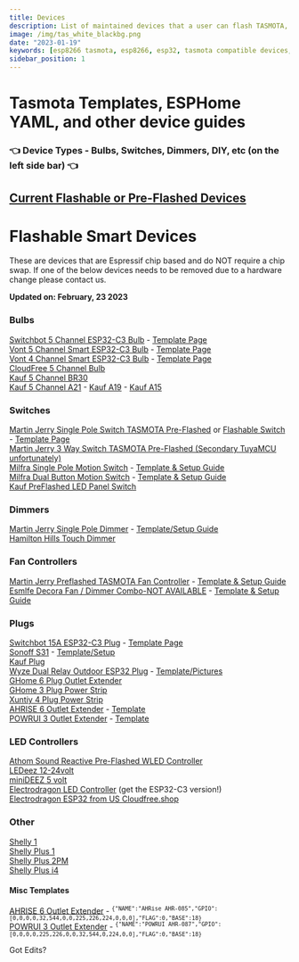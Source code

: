 ```yaml
---
title: Devices
description: List of maintained devices that a user can flash TASMOTA, ESPHome, etc to as well as Pre-Flashed ready to go devices
image: /img/tas_white_blackbg.png
date: "2023-01-19"
keywords: [esp8266 tasmota, esp8266, esp32, tasmota compatible devices, esphome compatible devices, espressif]
sidebar_position: 1
---
```


# Tasmota Templates, ESPHome YAML, and other device guides

### 👈 Device Types - Bulbs, Switches, Dimmers, DIY, etc (on the left side bar) 👈

## [Current Flashable or Pre-Flashed Devices](/wiki/devices/esp-flashable-devices)

# Flashable Smart Devices

These are devices that are Espressif chip based and do NOT require a chip swap.  If one of the below devices needs to be removed due to a hardware change please contact us.  

**Updated on: February, 23 2023**

### Bulbs

[Switchbot 5 Channel ESP32-C3 Bulb](https://amzn.to/38Vhuv3) - [Template Page](/wiki/devices/bulbs/switchbot_e26_w1401400)  
[Vont 5 Channel Smart ESP32-C3 Bulb](https://amzn.to/3Eq4WH8) - [Template Page](/wiki/devices/bulbs/vont_color_pro_slb04)  
[Vont 4 Channel Smart ESP32-C3 Bulb](https://amzn.to/3EoVow6) - [Template Page](/wiki/devices/bulbs/vont_color_slb02)  
[CloudFree 5 Channel Bulb](https://cloudfree.shop/product/cloudfree-smart-bulb-rgbcw/?ref=digiblur)  
[Kauf 5 Channel BR30](https://amzn.to/3BaxDIi)  
[Kauf 5 Channel A21](https://amzn.to/3KKsSbq) - [Kauf A19](https://amzn.to/3CvxZd8) - [Kauf A15](https://amzn.to/3ruBcmQ)

### Switches

[Martin Jerry Single Pole Switch TASMOTA Pre-Flashed](https://amzn.to/3K4qpIx) or [Flashable Switch](https://amzn.to/2IM0cn5) - [Template Page](/wiki/devices/switches/martin_jerry_mj-s01_single_pole)  
[Martin Jerry 3 Way Switch TASMOTA Pre-Flashed (Secondary TuyaMCU unfortunately)](https://amzn.to/3u2PJrv)  
[Milfra Single Pole Motion Switch](https://amzn.to/3NQUJ9W) - [Template & Setup Guide](/wiki/devices/switches/milfra-mfa05_cloudfree-swm1-single-relay)  
[Milfra Dual Button Motion Switch](https://amzn.to/3TTlm2m) - [Template & Setup Guide](/wiki/devices/switches/milfra-mfa06_dual_relay)    
[Kauf PreFlashed LED Panel Switch](https://amzn.to/3TGXqPo)  

### Dimmers

[Martin Jerry Single Pole Dimmer](https://amzn.to/3RzMRf9) - [Template/Setup Guide](/wiki/devices/dimmers/martin_jerry_mj-sd01_pwm_dimmer)    
[Hamilton Hills Touch Dimmer](https://amzn.to/3D6RwBw)  

### Fan Controllers

[Martin Jerry Preflashed TASMOTA Fan Controller](https://amzn.to/3SzwaBA) - [Template & Setup Guide](/wiki/devices/other/martin_jerry_fan_controller-us-fc-01_fan)  
[Esmlfe Decora Fan / Dimmer Combo-NOT AVAILABLE](https://amzn.to/3hgfoqX) - [Template & Setup Guide](/wiki/devices/other/treatlife_esmlfe_fan_ds03)  

### Plugs

[Switchbot 15A ESP32-C3 Plug](https://amzn.to/3MzVSSR) - [Template Page](/wiki/devices/plugs/switchbot_15_amp_w1901400)  
[Sonoff S31](https://amzn.to/3cQ0Wqk) - [Template/Setup](/wiki/devices/plugs/sonoff_s31)  
[Kauf Plug](https://amzn.to/3enZdZr)  
[Wyze Dual Relay Outdoor ESP32 Plug](https://amzn.to/3V01knd) - [Template/Pictures](/2021/03/27/how-to-flash-the-wyze-outdoor-plug-esphome-or-tasmota-local-control)  
[GHome 6 Plug Outlet Extender](https://amzn.to/3DluMw2)  
[GHome 3 Plug Power Strip](https://amzn.to/3TNHkDu)  
[Xuntiy 4 Plug Power Strip](https://amzn.to/3TWzLKQ)  
[AHRISE 6 Outlet Extender](https://amzn.to/3KfmKtF) - [Template](/wiki/devices/#misc-templates)  
[POWRUI 3 Outlet Extender](https://amzn.to/3xrCAd2) - [Template](/wiki/devices/#misc-templates)

### LED Controllers

[Athom Sound Reactive Pre-Flashed WLED Controller](https://s.click.aliexpress.com/e/_Dedl7Hd)  
[LEDeez 12-24volt](https://wantmoore.tech/)  
[miniDEEZ 5 volt](https://wantmoore.tech/)  
[Electrodragon LED Controller](https://www.electrodragon.com/product/esp-led-strip-board/) (get the ESP32-C3 version!)  
[Electrodragon ESP32 from US Cloudfree.shop](https://cloudfree.shop/product/esp32-led-strip-wifi-control-board/?ref=digiblur)

### Other

[Shelly 1](https://s.click.aliexpress.com/e/_DF9rCJZ)  
[Shelly Plus 1](https://s.click.aliexpress.com/e/_Dn1KLaF)  
[Shelly Plus 2PM](https://s.click.aliexpress.com/e/_DD4OEs7)  
[Shelly Plus i4](https://s.click.aliexpress.com/e/_DCZkZ0R)  

#### Misc Templates

[AHRISE 6 Outlet Extender](https://amzn.to/3KfmKtF) - <sup>```{"NAME":"AHRise AHR-085","GPIO":[0,0,0,0,32,544,0,0,225,226,224,0,0,0],"FLAG":0,"BASE":18}```</sup>  
[POWRUI 3 Outlet Extender](https://amzn.to/3xrCAd2) - <sup>```{"NAME":"POWRUI AHR-087","GPIO":[0,0,0,0,225,226,0,0,32,544,0,224,0,0],"FLAG":0,"BASE":18}```</sup>   

Got Edits?